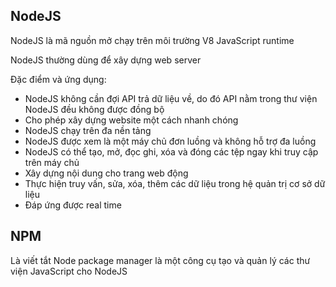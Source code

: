 ## NodeJS

NodeJS là mã nguồn mở chạy trên môi trường V8 JavaScript runtime

NodeJS thường dùng để xây dựng web server

Đặc điểm và ứng dụng:

- NodeJS không cần đợi API trả dữ liệu về, do đó API nằm trong thư viện NodeJS đều không được đồng bộ
- Cho phép xây dựng website một cách nhanh chóng
- NodeJS chạy trên đa nền tảng
- NodeJS được xem là một máy chủ đơn luồng và không hỗ trợ đa luồng
- NodeJS có thể tạo, mở, đọc ghi, xóa và đóng các tệp ngay khi truy cập trên máy chủ
- Xây dựng nội dung cho trang web động
- Thực hiện truy vấn, sửa, xóa, thêm các dữ liệu trong hệ quản trị cơ sở dữ liệu
- Đáp ứng được real time


## NPM

Là viết tắt Node package manager là một công cụ tạo và quản lý các thư viện JavaScript cho NodeJS 